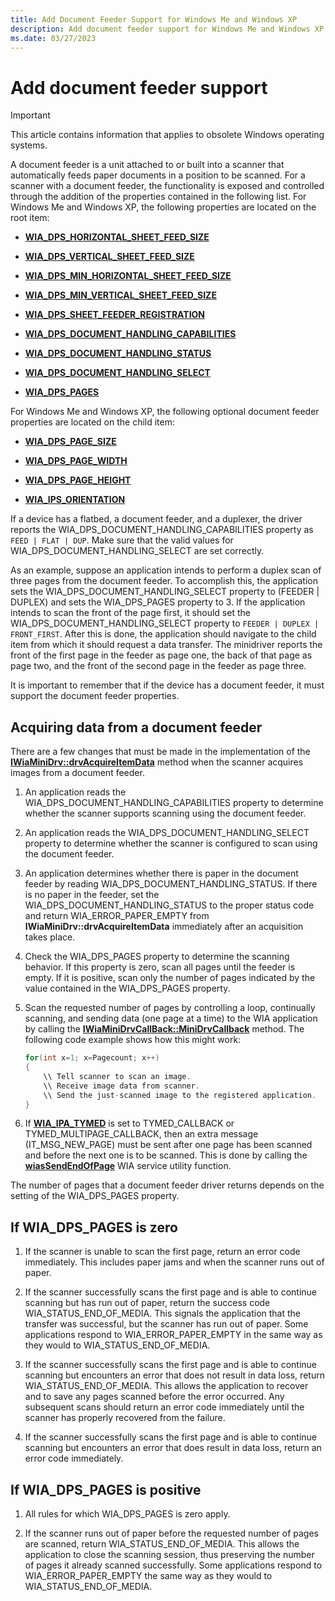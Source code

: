 ```yaml
---
title: Add Document Feeder Support for Windows Me and Windows XP
description: Add document feeder support for Windows Me and Windows XP
ms.date: 03/27/2023
---
```


# Add document feeder support

> [!IMPORTANT]
> This article contains information that applies to obsolete Windows operating systems.

A document feeder is a unit attached to or built into a scanner that automatically feeds paper documents in a position to be scanned. For a scanner with a document feeder, the functionality is exposed and controlled through the addition of the properties contained in the following list. For Windows Me and Windows XP, the following properties are located on the root item:

- [**WIA_DPS_HORIZONTAL_SHEET_FEED_SIZE**](./wia-dps-horizontal-sheet-feed-size.md)

- [**WIA_DPS_VERTICAL_SHEET_FEED_SIZE**](./wia-dps-vertical-sheet-feed-size.md)

- [**WIA_DPS_MIN_HORIZONTAL_SHEET_FEED_SIZE**](./wia-dps-min-horizontal-sheet-feed-size.md)

- [**WIA_DPS_MIN_VERTICAL_SHEET_FEED_SIZE**](./wia-dps-min-vertical-sheet-feed-size.md)

- [**WIA_DPS_SHEET_FEEDER_REGISTRATION**](./wia-dps-sheet-feeder-registration.md)

- [**WIA_DPS_DOCUMENT_HANDLING_CAPABILITIES**](./wia-dps-document-handling-capabilities.md)

- [**WIA_DPS_DOCUMENT_HANDLING_STATUS**](./wia-dps-document-handling-status.md)

- [**WIA_DPS_DOCUMENT_HANDLING_SELECT**](./wia-dps-document-handling-select.md)

- [**WIA_DPS_PAGES**](./wia-dps-pages.md)

For Windows Me and Windows XP, the following optional document feeder properties are located on the child item:

- [**WIA_DPS_PAGE_SIZE**](./wia-dps-page-size.md)

- [**WIA_DPS_PAGE_WIDTH**](./wia-dps-page-width.md)

- [**WIA_DPS_PAGE_HEIGHT**](./wia-dps-page-height.md)

- [**WIA_IPS_ORIENTATION**](./wia-ips-orientation.md)

If a device has a flatbed, a document feeder, and a duplexer, the driver reports the WIA_DPS_DOCUMENT_HANDLING_CAPABILITIES property as `FEED | FLAT | DUP`. Make sure that the valid values for WIA_DPS_DOCUMENT_HANDLING_SELECT are set correctly.

As an example, suppose an application intends to perform a duplex scan of three pages from the document feeder. To accomplish this, the application sets the WIA_DPS_DOCUMENT_HANDLING_SELECT property to (FEEDER | DUPLEX) and sets the WIA_DPS_PAGES property to 3. If the application intends to scan the front of the page first, it should set the WIA_DPS_DOCUMENT_HANDLING_SELECT property to `FEEDER | DUPLEX | FRONT_FIRST`. After this is done, the application should navigate to the child item from which it should request a data transfer. The minidriver reports the front of the first page in the feeder as page one, the back of that page as page two, and the front of the second page in the feeder as page three.

It is important to remember that if the device has a document feeder, it must support the document feeder properties.

## Acquiring data from a document feeder

There are a few changes that must be made in the implementation of the [**IWiaMiniDrv::drvAcquireItemData**](/windows-hardware/drivers/ddi/wiamindr_lh/nf-wiamindr_lh-iwiaminidrv-drvacquireitemdata) method when the scanner acquires images from a document feeder.

1. An application reads the WIA_DPS_DOCUMENT_HANDLING_CAPABILITIES property to determine whether the scanner supports scanning using the document feeder.

1. An application reads the WIA_DPS_DOCUMENT_HANDLING_SELECT property to determine whether the scanner is configured to scan using the document feeder.

1. An application determines whether there is paper in the document feeder by reading WIA_DPS_DOCUMENT_HANDLING_STATUS. If there is no paper in the feeder, set the WIA_DPS_DOCUMENT_HANDLING_STATUS to the proper status code and return WIA_ERROR_PAPER_EMPTY from **IWiaMiniDrv::drvAcquireItemData** immediately after an acquisition takes place.

1. Check the WIA_DPS_PAGES property to determine the scanning behavior. If this property is zero, scan all pages until the feeder is empty. If it is positive, scan only the number of pages indicated by the value contained in the WIA_DPS_PAGES property.

1. Scan the requested number of pages by controlling a loop, continually scanning, and sending data (one page at a time) to the WIA application by calling the [**IWiaMiniDrvCallBack::MiniDrvCallback**](/windows-hardware/drivers/ddi/wiamindr_lh/nf-wiamindr_lh-iwiaminidrvcallback-minidrvcallback) method. The following code example shows how this might work:

    ```cpp
    for(int x=1; x=Pagecount; x++)
    {
        \\ Tell scanner to scan an image.
        \\ Receive image data from scanner.
        \\ Send the just-scanned image to the registered application.
    }
    ```

1. If [**WIA_IPA_TYMED**](./wia-ipa-tymed.md) is set to TYMED_CALLBACK or TYMED_MULTIPAGE_CALLBACK, then an extra message (IT_MSG_NEW_PAGE) must be sent after one page has been scanned and before the next one is to be scanned. This is done by calling the [**wiasSendEndOfPage**](/windows-hardware/drivers/ddi/wiamdef/nf-wiamdef-wiassendendofpage) WIA service utility function.

The number of pages that a document feeder driver returns depends on the setting of the WIA_DPS_PAGES property.

## If WIA_DPS_PAGES is zero

1. If the scanner is unable to scan the first page, return an error code immediately. This includes paper jams and when the scanner runs out of paper.

1. If the scanner successfully scans the first page and is able to continue scanning but has run out of paper, return the success code WIA_STATUS_END_OF_MEDIA. This signals the application that the transfer was successful, but the scanner has run out of paper. Some applications respond to WIA_ERROR_PAPER_EMPTY in the same way as they would to WIA_STATUS_END_OF_MEDIA.

1. If the scanner successfully scans the first page and is able to continue scanning but encounters an error that does not result in data loss, return WIA_STATUS_END_OF_MEDIA. This allows the application to recover and to save any pages scanned before the error occurred. Any subsequent scans should return an error code immediately until the scanner has properly recovered from the failure.

1. If the scanner successfully scans the first page and is able to continue scanning but encounters an error that does result in data loss, return an error code immediately.

## If WIA_DPS_PAGES is positive

1. All rules for which WIA_DPS_PAGES is zero apply.

1. If the scanner runs out of paper before the requested number of pages are scanned, return WIA_STATUS_END_OF_MEDIA. This allows the application to close the scanning session, thus preserving the number of pages it already scanned successfully. Some applications respond to WIA_ERROR_PAPER_EMPTY the same way as they would to WIA_STATUS_END_OF_MEDIA.
